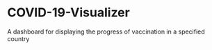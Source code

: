 # COVID-19-Visualizer
A dashboard for displaying the progress of vaccination in a specified country
